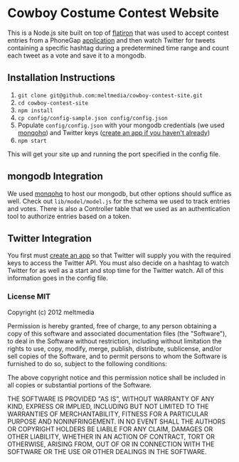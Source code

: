 # Cowboy Costume Contest Website

This is a Node.js site built on top of [flatiron](http://flatironjs.org/) that was used to accept contest entries from a PhoneGap [application](https://github.com/meltmedia/cowboy-contest-app) and then watch Twitter for tweets containing a specific hashtag during a predetermined time range and count each tweet as a vote and save it to a mongodb.

## Installation Instructions

1. `git clone git@github.com:meltmedia/cowboy-contest-site.git`
2. `cd cowboy-contest-site`
3. `npm install`
4. `cp config/config-sample.json config/config.json`
5. Populate `config/config.json` with your mongodb credentials (we used [monqohq](https://mongohq.com/home)) and Twitter keys ([create an app if you haven't already](https://dev.twitter.com/apps/new))
6. `npm start`

This will get your site up and running the port specified in the config file.

## mongodb Integration

We used [monqohq](https://mongohq.com/home) to host our mongodb, but other options should suffice as well. Check out `lib/model/model.js` for the schema we used to track entries and votes. There is also a Controller table that we used as an authentication tool to authorize entries based on a token.

## Twitter Integration

You first must [create an app](https://dev.twitter.com/apps/new) so that Twitter will supply you with the required keys to access the Twitter API. You must also decide on a hashtag to watch Twitter for as well as a start and stop time for the Twitter watch. All of this information goes in the config file.

### License MIT
Copyright (c) 2012 meltmedia

Permission is hereby granted, free of charge, to any person obtaining a copy of this software and associated documentation files (the "Software"), to deal in the Software without restriction, including without limitation the rights to use, copy, modify, merge, publish, distribute, sublicense, and/or sell copies of the Software, and to permit persons to whom the Software is furnished to do so, subject to the following conditions:

The above copyright notice and this permission notice shall be included in all copies or substantial portions of the Software.

THE SOFTWARE IS PROVIDED "AS IS", WITHOUT WARRANTY OF ANY KIND, EXPRESS OR IMPLIED, INCLUDING BUT NOT LIMITED TO THE WARRANTIES OF MERCHANTABILITY, FITNESS FOR A PARTICULAR PURPOSE AND NONINFRINGEMENT. IN NO EVENT SHALL THE AUTHORS OR COPYRIGHT HOLDERS BE LIABLE FOR ANY CLAIM, DAMAGES OR OTHER LIABILITY, WHETHER IN AN ACTION OF CONTRACT, TORT OR OTHERWISE, ARISING FROM, OUT OF OR IN CONNECTION WITH THE SOFTWARE OR THE USE OR OTHER DEALINGS IN THE SOFTWARE.